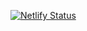 [![Netlify Status](https://api.netlify.com/api/v1/badges/5b0c1987-6a09-4cbd-a0ac-e94b7b3a672c/deploy-status)](https://app.netlify.com/sites/ecstatic-goldstine-eeb2e8/deploys)

